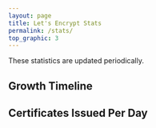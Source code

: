 ```yaml
---
layout: page
title: Let's Encrypt Stats
permalink: /stats/
top_graphic: 3
---
```


These statistics are updated periodically.

<div class="figure">
  <h2>Growth Timeline</h2>
  <div id="activeUsage" title="Growth Timeline" class="statsgraph">
</div>

<div class="figure">
  <h2>Certificates Issued Per Day</h2>
  <div id="issuancePerDay" title="Certificates Issued Per Day" class="statsgraph">
</div>

<script src="/js/stats.js" async></script>
<script src="/js/plotly-min.js" async></script>
